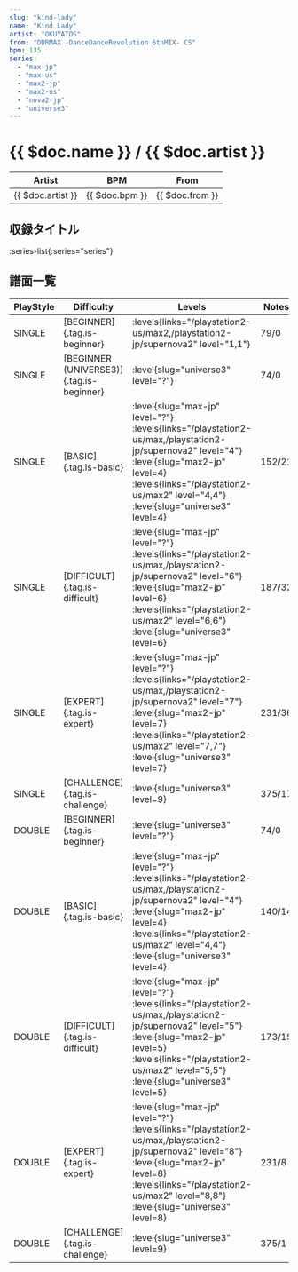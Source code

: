 ```yaml
---
slug: "kind-lady"
name: "Kind Lady"
artist: "OKUYATOS"
from: "DDRMAX -DanceDanceRevolution 6thMIX- CS"
bpm: 135
series:
  - "max-jp"
  - "max-us"
  - "max2-jp"
  - "max2-us"
  - "nova2-jp"
  - "universe3"
---
```


# {{ $doc.name }} / {{ $doc.artist }}

|Artist|BPM|From|
|------|---|----|
|{{ $doc.artist }}|{{ $doc.bpm }}|{{ $doc.from }}|

## 収録タイトル

:series-list{:series="series"}

## 譜面一覧

|PlayStyle|Difficulty|Levels|Notes|Movie|
|---------|----------|------|-----|-----|
|SINGLE|[BEGINNER]{.tag.is-beginner}| :levels{links="/playstation2-us/max2,/playstation2-jp/supernova2" level="1,1"}|79/0||
|SINGLE|[BEGINNER (UNIVERSE3)]{.tag.is-beginner}|<div class="field is-grouped is-grouped-multiline"> :level{slug="universe3" level="?"}</div>|74/0||
|SINGLE|[BASIC]{.tag.is-basic}|<div class="field is-grouped is-grouped-multiline"> :level{slug="max-jp" level="?"} :levels{links="/playstation2-us/max,/playstation2-jp/supernova2" level="4"} :level{slug="max2-jp" level=4} :levels{links="/playstation2-us/max2" level="4,4"} :level{slug="universe3" level=4}</div>|152/21||
|SINGLE|[DIFFICULT]{.tag.is-difficult}|<div class="field is-grouped is-grouped-multiline"> :level{slug="max-jp" level="?"} :levels{links="/playstation2-us/max,/playstation2-jp/supernova2" level="6"} :level{slug="max2-jp" level=6} :levels{links="/playstation2-us/max2" level="6,6"} :level{slug="universe3" level=6}</div>|187/32||
|SINGLE|[EXPERT]{.tag.is-expert}|<div class="field is-grouped is-grouped-multiline"> :level{slug="max-jp" level="?"} :levels{links="/playstation2-us/max,/playstation2-jp/supernova2" level="7"} :level{slug="max2-jp" level=7} :levels{links="/playstation2-us/max2" level="7,7"} :level{slug="universe3" level=7}</div>|231/36||
|SINGLE|[CHALLENGE]{.tag.is-challenge}|<div class="field is-grouped is-grouped-multiline"> :level{slug="universe3" level=9}</div>|375/17||
|DOUBLE|[BEGINNER]{.tag.is-beginner}|<div class="field is-grouped is-grouped-multiline"> :level{slug="universe3" level="?"}</div>|74/0||
|DOUBLE|[BASIC]{.tag.is-basic}|<div class="field is-grouped is-grouped-multiline"> :level{slug="max-jp" level="?"} :levels{links="/playstation2-us/max,/playstation2-jp/supernova2" level="4"} :level{slug="max2-jp" level=4} :levels{links="/playstation2-us/max2" level="4,4"} :level{slug="universe3" level=4}</div>|140/14||
|DOUBLE|[DIFFICULT]{.tag.is-difficult}|<div class="field is-grouped is-grouped-multiline"> :level{slug="max-jp" level="?"} :levels{links="/playstation2-us/max,/playstation2-jp/supernova2" level="5"} :level{slug="max2-jp" level=5} :levels{links="/playstation2-us/max2" level="5,5"} :level{slug="universe3" level=5}</div>|173/15||
|DOUBLE|[EXPERT]{.tag.is-expert}|<div class="field is-grouped is-grouped-multiline"> :level{slug="max-jp" level="?"} :levels{links="/playstation2-us/max,/playstation2-jp/supernova2" level="8"} :level{slug="max2-jp" level=8} :levels{links="/playstation2-us/max2" level="8,8"} :level{slug="universe3" level=8}</div>|231/8||
|DOUBLE|[CHALLENGE]{.tag.is-challenge}|<div class="field is-grouped is-grouped-multiline"> :level{slug="universe3" level=9}</div>|375/1||
